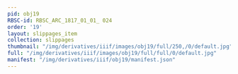 ```yaml
---
pid: obj19
RBSC-id: RBSC_ARC_1817_01_01_ 024
order: '19'
layout: slippages_item
collection: slippages
thumbnail: "/img/derivatives/iiif/images/obj19/full/250,/0/default.jpg"
full: "/img/derivatives/iiif/images/obj19/full/full/0/default.jpg"
manifest: "/img/derivatives/iiif/obj19/manifest.json"
---
```

